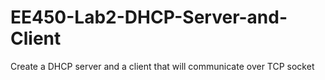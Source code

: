 # EE450-Lab2-DHCP-Server-and-Client
Create a DHCP server and a client that will communicate over TCP socket
